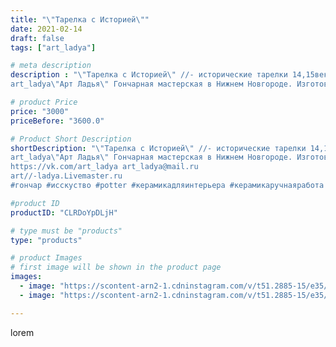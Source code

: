 ```yaml
---
title: "\"Тарелка с Историей\""
date: 2021-02-14
draft: false
tags: ["art_ladya"]

# meta description
description : "\"Тарелка с Историей\" //- исторические тарелки 14,15век.
art_ladya\"Арт Ладья\" Гончарная мастерская в Нижнем Новгороде. Изготовление керамики и мастер//-класс"

# product Price
price: "3000"
priceBefore: "3600.0"

# Product Short Description
shortDescription: "\"Тарелка с Историей\" //- исторические тарелки 14,15век.
art_ladya\"Арт Ладья\" Гончарная мастерская в Нижнем Новгороде. Изготовление керамики и мастер//-классы по обучению. 
https://vk.com/art_ladya art_ladya@mail.ru 
art//-ladya.Livemaster.ru
#гончар #исскуство #potter #керамикадляинтерьера #керамикаручнаяработа #гончарнаямастерская #керамиканазаказ #handmade #посудаизглины #керамика #гончарнаяпосуда #эксклюзивнаякерамика #painter #dishes #decor #ceramicar #nntoday #claygoods #restaurant #earthenware #ceramic #design #bowl #dish #plate #ceramicart #berries #авторскаякерамика  #историческаяреконструкция"

#product ID
productID: "CLRDoYpDLjH"

# type must be "products"
type: "products"

# product Images
# first image will be shown in the product page
images:
  - image: "https://scontent-arn2-1.cdninstagram.com/v/t51.2885-15/e35/149162823_240322661081524_7425106005196079424_n.jpg?se=7&tp=1&_nc_ht=scontent-arn2-1.cdninstagram.com&_nc_cat=104&_nc_ohc=5TloizB-r7kAX939xKe&oh=22b8e0cc73f2ce43a26cd21ce196b5e1&oe=606D0503&ig_cache_key=MjUwODgwMjQzMjYxMzMzODg2OA%3D%3D.2"
  - image: "https://scontent-arn2-1.cdninstagram.com/v/t51.2885-15/e35/149165321_433845044399938_8521567816950677748_n.jpg?tp=1&_nc_ht=scontent-arn2-1.cdninstagram.com&_nc_cat=110&_nc_ohc=IdNrZAb9bUIAX-3etv2&oh=5852f99201eec16027d1c810b71d2538&oe=6069E0C1&ig_cache_key=MjUwODgwMjQzMjQyODc4NjYwOA%3D%3D.2"

---
```

lorem
